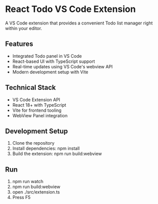 # React Todo VS Code Extension

A VS Code extension that provides a convenient Todo list manager right within your editor.

## Features

- Integrated Todo panel in VS Code
- React-based UI with TypeScript support
- Real-time updates using VS Code's webview API
- Modern development setup with Vite

## Technical Stack

- VS Code Extension API
- React 18+ with TypeScript
- Vite for frontend tooling
- WebView Panel integration

## Development Setup

1. Clone the repository
2. Install dependencies: npm install
3. Build the extension: npm run build:webview

## Run
1. npm run watch
2. npm run build:webview
3. open ./src/extension.ts
4. Press F5
